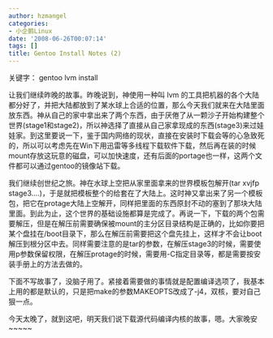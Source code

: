 ```yaml
---
author: hzmangel
categories:
- 小企鹅Linux
date: '2008-06-26T00:07:14'
tags: []
title: Gentoo Install Notes (2)
---
```

关键字： gentoo lvm install

让我们继续昨晚的故事。<!--more-->昨晚说到，神使用一种叫 lvm 的工具把机器的各个大陆都分好了，并把大陆都放到了某水球上合适的位置，那么今天我们就来在大陆里面放东西。神从自己的家中拿出来了两个东西，由于厌倦了从一颗沙子开始构建整个世界(stage1和stage2)，所以神选择了直接从自己家拿现成的东西(stage3)来过娃娃家。到这里要说一下，鉴于国内网络的现状，直接在安装时下载会等的心急致死的，所以可以考虑先在Win下用迅雷等多线程下载软件下载，然后再在装的时候mount存放这玩意的磁盘，可以加快速度，还有后面的portage也一样，这两个文件都可以通过gentoo的镜像站下载。

我们继续创世纪之旅。神在水球上空把从家里面拿来的世界模板包解开(tar xvjfp stage3....)，于是就把模板整个的给套在了大陆上。这时神又拿出来了另一个模板包，把它在protage大陆上空解开，同样把里面的东西原封不动的塞到了那块大陆里面。到此为止，这个世界的基础设施都算是完成了。再说一下，下载的两个包需要解压，但是在解压前需要确保被mount的主分区目录结构是正确的，比如你要把某个盘挂在/boot目录下，那么在解压前需要把这个盘先挂上，这样才不会让boot解压到根分区中去。同样需要注意的是tar的参数，在解压stage3的时候，需要使用p参数保留权限，在解压protage的时候，需要用-C指定目录等，都是需要按安装手册上的方法去做的。

下面不写故事了，没脑子用了。紧接着需要做的事情就是配置编译选项了，我基本上用的都是默认的，只是把make的参数MAKEOPTS改成了-j4，双核，要对自己狠一点。

今天太晚了，就到这吧，明天我们说下载源代码编译内核的故事，嗯。大家晚安~~~~~
